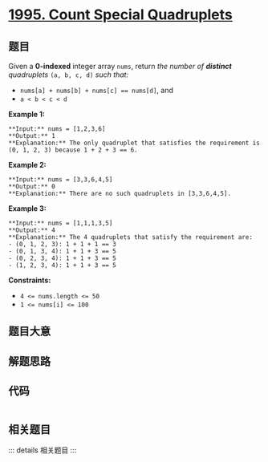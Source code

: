 # [1995. Count Special Quadruplets](https://leetcode.com/problems/count-special-quadruplets)

## 题目

Given a **0-indexed** integer array `nums`, return _the number of **distinct**
quadruplets_ `(a, b, c, d)` _such that:_

  * `nums[a] + nums[b] + nums[c] == nums[d]`, and
  * `a < b < c < d`



**Example 1:**

    
    
    **Input:** nums = [1,2,3,6]
    **Output:** 1
    **Explanation:** The only quadruplet that satisfies the requirement is (0, 1, 2, 3) because 1 + 2 + 3 == 6.
    

**Example 2:**

    
    
    **Input:** nums = [3,3,6,4,5]
    **Output:** 0
    **Explanation:** There are no such quadruplets in [3,3,6,4,5].
    

**Example 3:**

    
    
    **Input:** nums = [1,1,1,3,5]
    **Output:** 4
    **Explanation:** The 4 quadruplets that satisfy the requirement are:
    - (0, 1, 2, 3): 1 + 1 + 1 == 3
    - (0, 1, 3, 4): 1 + 1 + 3 == 5
    - (0, 2, 3, 4): 1 + 1 + 3 == 5
    - (1, 2, 3, 4): 1 + 1 + 3 == 5
    



**Constraints:**

  * `4 <= nums.length <= 50`
  * `1 <= nums[i] <= 100`


## 题目大意

## 解题思路

## 代码

```javascript

```

## 相关题目

::: details 相关题目
:::
